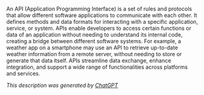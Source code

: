 An API (Application Programming Interface) is a set of rules and protocols that allow different software applications to communicate with each other. It defines methods and data formats for interacting with a specific application, service, or system. APIs enable developers to access certain functions or data of an application without needing to understand its internal code, creating a bridge between different software systems. For example, a weather app on a smartphone may use an API to retrieve up-to-date weather information from a remote server, without needing to store or generate that data itself. APIs streamline data exchange, enhance integration, and support a wide range of functionalities across platforms and services.

*This description was generated by [ChatGPT](https://chatgpt.com/)*